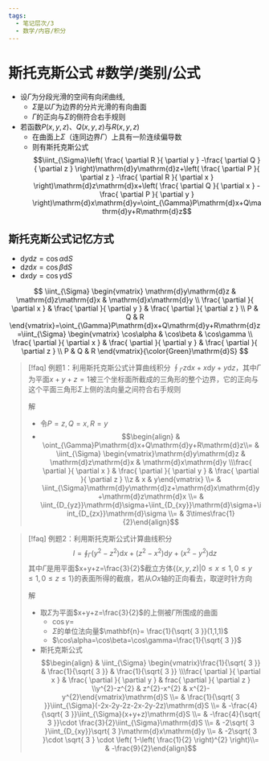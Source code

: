 ```yaml
---
tags:
  - 笔记层次/3
  - 数学/内容/积分
---
```


# 斯托克斯公式 #数学/类别/公式 

- 设$\Gamma$为分段光滑的空间有向闭曲线,
  - $\Sigma$是以$\Gamma$为边界的分片光滑的有向曲面
  - $\Gamma$的正向与$\Sigma$的侧符合右手规则
- 若函数$P(x,y,z)$、$Q(x,y,z)$与$R(x,y,z)$
  - 在曲面上$\Sigma$（连同边界$\Gamma$）上具有一阶连续偏导数
  - 则有斯托克斯公式$$\iint_{\Sigma}\left( \frac{ \partial R }{ \partial y } -\frac{ \partial Q }{ \partial z }  \right)\mathrm{d}y\mathrm{d}z+\left( \frac{ \partial P }{ \partial z } -\frac{ \partial R }{ \partial x }  \right)\mathrm{d}z\mathrm{d}x+\left( \frac{ \partial Q }{ \partial x } -\frac{ \partial P }{ \partial y }  \right)\mathrm{d}x\mathrm{d}y=\oint_{\Gamma}P\mathrm{d}x+Q\mathrm{d}y+R\mathrm{d}z$$

## 斯托克斯公式记忆方式

- $\mathrm{d}y\mathrm{d}z =\cos\alpha \mathrm{d}S$
- $\mathrm{d}z\mathrm{d}x=\cos\beta \mathrm{d}S$
- $\mathrm{d}x\mathrm{d}y=\cos\gamma \mathrm{d}S$

$$
\iint_{\Sigma} \begin{vmatrix}
\mathrm{d}y\mathrm{d}z & \mathrm{d}z\mathrm{d}x & \mathrm{d}x\mathrm{d}y \\
\frac{ \partial  }{ \partial x }  & \frac{ \partial  }{ \partial y }  & \frac{ \partial  }{ \partial z }  \\
P & Q & R
\end{vmatrix}=\oint_{\Gamma}P\mathrm{d}x+Q\mathrm{d}y+R\mathrm{d}z=\iint_{\Sigma} \begin{vmatrix}
\cos\alpha & \cos\beta & \cos\gamma \\
\frac{ \partial  }{ \partial x }  & \frac{ \partial  }{ \partial y }  & \frac{ \partial  }{ \partial z }  \\
P & Q & R
\end{vmatrix}{\color{Green}\mathrm{d}S}
$$


> [!faq] 例题1：利用斯托克斯公式计算曲线积分 $\oint_{\Gamma}z\mathrm{d}x+x\mathrm{d}y+y\mathrm{d}z$，其中$\Gamma$为平面$x+y+z=1$被三个坐标面所截成的三角形的整个边界，它的正向与这个平面三角形$\Sigma$上侧的法向量之间符合右手规则
> 
> 解
> - 令$P=z,Q=x,R=y$
> - $$\begin{align} & \oint_{\Gamma}P\mathrm{d}x+Q\mathrm{d}y+R\mathrm{d}z\\= & \iint_{\Sigma} \begin{vmatrix}\mathrm{d}y\mathrm{d}z & \mathrm{d}z\mathrm{d}x & \mathrm{d}x\mathrm{d}y \\\frac{ \partial  }{ \partial x }  & \frac{ \partial  }{ \partial y }  & \frac{ \partial  }{ \partial z }  \\z & x & y\end{vmatrix} \\= & \iint_{\Sigma}\mathrm{d}y\mathrm{d}z+\mathrm{d}x\mathrm{d}y+\mathrm{d}z\mathrm{d}x \\= & \iint_{D_{yz}}\mathrm{d}\sigma+\iint_{D_{xy}}\mathrm{d}\sigma+\iint_{D_{zx}}\mathrm{d}\sigma \\= & 3\times\frac{1}{2}\end{align}$$

> [!faq] 例题2：利用斯托克斯公式计算曲线积分 $$I=\oint_{\Gamma}(y^{2}-z^{2})\mathrm{d}x+(z^{2}-x^{2})\mathrm{d}y+(x^{2}-y^{2})\mathrm{d}z$$其中$\Gamma$是用平面$x+y+z=\frac{3}{2}$截立方体$\{ (x,y,z)|0\leq x\leq 1,0\leq y\leq 1,0\leq z\leq 1 \}$的表面所得的截痕，若从$Ox$轴的正向看去，取逆时针方向
> 
> 解
> 
> - 取$\Sigma$为平面$x+y+z=\frac{3}{2}$的上侧被$\Gamma$所围成的曲面
> 	- $\cos\gamma=$
> 	- $\Sigma$的单位法向量$\mathbf{n}= \frac{1}{\sqrt{ 3 }}(1,1,1)$
> 	- $\cos\alpha=\cos\beta=\cos\gamma=\frac{1}{\sqrt{ 3 }}$
> - 斯托克斯公式$$\begin{align} & \iint_{\Sigma} \begin{vmatrix}\frac{1}{\sqrt{ 3 }} & \frac{1}{\sqrt{ 3 }} & \frac{1}{\sqrt{ 3 }} \\\frac{ \partial  }{ \partial x }  & \frac{ \partial  }{ \partial y }  & frac{ \partial  }{ \partial z }  \\y^{2}-z^{2} & z^{2}-x^{2} & x^{2}-y^{2}\end{vmatrix}\mathrm{d}S \\= & \frac{1}{\sqrt{ 3 }}\iint_{\Sigma}(-2x-2y-2z-2x-2y-2z)\mathrm{d}S \\= & -\frac{4}{\sqrt{ 3 }}\iint_{\Sigma}(x+y+z)\mathrm{d}S \\= & -\frac{4}{\sqrt{ 3 }}\cdot \frac{3}{2}\iint_{\Sigma}\mathrm{d}S \\= & -2\sqrt{ 3 }\iint_{D_{xy}}\sqrt{ 3 }\mathrm{d}x\mathrm{d}y \\= & -2\sqrt{ 3 }\cdot \sqrt{ 3 } \cdot \left( 1-\left( \frac{1}{2} \right)^{2} \right)\\= & -\frac{9}{2}\end{align}$$
> 